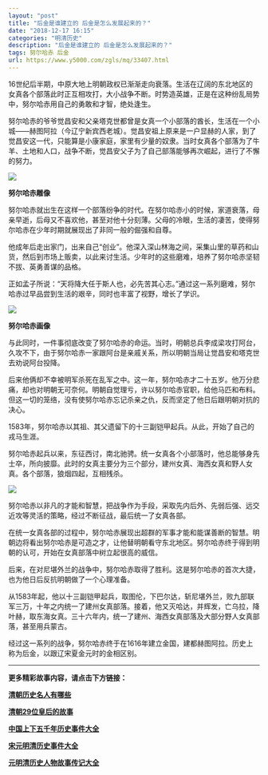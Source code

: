 ```yaml
---
layout: "post"
title: "后金是谁建立的 后金是怎么发展起来的？"
date: "2018-12-17 16:15"
categories: "明清历史"
description: "后金是谁建立的 后金是怎么发展起来的？"
tags: 努尔哈赤 后金
url: https://www.y5000.com/zgls/mq/33407.html
---
```






16世纪后半期，中原大地上明朝政权已渐渐走向衰落。生活在辽阔的东北地区的女真各个部落此时正互相攻打，大小战争不断。时势造英雄，正是在这种纷乱局势中，努尔哈赤用自己的勇敢和才智，绝处逢生。

努尔哈赤的爷爷觉昌安和父亲塔克世都曾是女真一个小部落的酋长，生活在一个小城——赫图阿拉（今辽宁新宾西老城）。觉昌安祖上原来是一户显赫的人家，到了觉昌安这一代，只能算是小康家庭，家里有少量的奴隶。当时女真各个部落为了牛羊、土地和人口，战争不断，觉昌安父子为了自己部落能够再次崛起，进行了不懈的努力。

![](https://img.y5000.com/uploads/allimg/180920/14-1P9201304291L.jpg)

**努尔哈赤雕像**

努尔哈赤就出生在这样一个部落纷争的时代。在努尔哈赤小的时候，家道衰落，母亲早逝，后母又不喜欢他，甚至对他十分刻薄。父母的冷眼，生活的凄苦，使得努尔哈赤在少年时期就展现出了非同一般的倔强和自尊。

他成年后走出家门，出来自己“创业”。他深入深山林海之间，采集山里的草药和山货，然后到市场上贩卖，以此来讨生活。少年时的这些磨难，培养了努尔哈赤坚韧不拔、英勇善谋的品格。

正如孟子所说：“天将降大任于斯人也，必先苦其心志。”通过这一系列磨难，努尔哈赤过早品尝到生活的艰辛，同时也丰富了视野，增长了学识。

![](https://img.y5000.com/uploads/allimg/180920/14-1P92014455a09.jpg)

**努尔哈赤画像**

与此同时，一件事彻底改变了努尔哈赤的命运。当时，明朝总兵李成梁攻打阿台，久攻不下，由于努尔哈赤一家跟阿台是亲戚关系，所以明朝当局让觉昌安和塔克世去劝说阿台投降。

后来他俩却不幸被明军杀死在乱军之中。这一年，努尔哈赤才二十五岁。他万分悲痛，却也对明朝无可奈何。明朝自觉理亏，许以努尔哈赤官职，给他马匹和布料。但这一切的笼络，没有使努尔哈赤忘记杀亲之仇，反而坚定了他日后跟明朝对抗的决心。

1583年，努尔哈赤以其祖、其父遗留下的十三副铠甲起兵。从此，开始了自己的戎马生涯。

努尔哈赤起兵以来，东征西讨，南北驰骋。统一女真各个小部落时，他总能够身先士卒，所向披靡。此时的女真主要分为三个部分，建州女真、海西女真和野人女真。各个部落，狼烟四起，互相残杀。

![](https://img.y5000.com/uploads/allimg/180920/14-1P920130541115.jpg)

努尔哈赤以非凡的才能和智慧，把战争作为手段，采取先内后外、先弱后强、远交近攻等灵活的策略，经过不断征战，最后统一了女真各部。

在统一女真各部的过程中，努尔哈赤展现出超群的军事才能和能谋善断的智慧。明朝边将看出努尔哈赤是可造之才，让他替明朝看守东北地区。努尔哈赤终于得到明朝的认可，开始在女真部落中树立起很高的威信。

后来，在对尼堪外兰的战争中，努尔哈赤取得了胜利。这是努尔哈赤的首次大捷，也为他日后反抗明朝做了一个心理准备。

从1583年起，他以十三副铠甲起兵，取图伦，下巴尔达，斩尼堪外兰，败九部联军三万，十年之内统一了建州女真部落。接着，他又灭哈达，并辉发，亡乌拉，降叶赫，取东海女真。三十六年内，统一了建州、海西女真部落及大部分野人女真部落，甚至用兵蒙古。

经过这一系列的战争，努尔哈赤终于在1616年建立金国，建都赫图阿拉。历史上称为后金，以跟辽宋夏金元时的金相区别。

* * *

**更多精彩故事内容，请点击下方链接：**

[**清朝历史名人有哪些**](https://www.y5000.com/zgls/mrzj/25401.html)

[**清朝29位皇后的故事**](https://www.y5000.com/zgls/mq/25183.html)

[**中国上下五千年历史事件大全**](https://www.y5000.com/zgls/26376.html)

[**宋元明清历史事件大全**](https://www.y5000.com/zgls/mq/26385.html)

[**元明清历史人物故事传记大全**](https://www.y5000.com/zgls/mq/21889.html)
